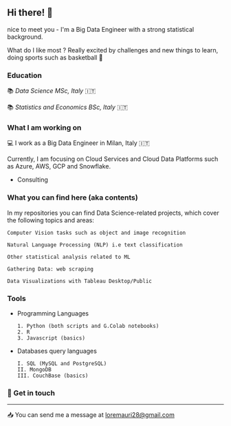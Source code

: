 ## Hi there! :wave:


nice to meet you - I'm a Big Data Engineer with a strong statistical background.

What do I like most ?  Really excited by challenges and new things to learn, doing sports such as basketball :basketball:

### Education 

:books:  *Data Science MSc, Italy* :it: 

:books:  *Statistics and Economics BSc, Italy* :it: 

### What I am working on 

:computer: I work as a Big Data Engineer in Milan, Italy :it:

Currently, I am focusing on Cloud Services and Cloud Data Platforms such as Azure, AWS, GCP and Snowflake.

- Consulting

### What you can find here (aka contents)  

In my repositories you can find Data Science-related projects, which cover the following topics and areas:

    Computer Vision tasks such as object and image recognition

    Natural Language Processing (NLP) i.e text classification

    Other statistical analysis related to ML 
    
    Gathering Data: web scraping

    Data Visualizations with Tableau Desktop/Public 
  
  
### Tools 

- Programming Languages

      1. Python (both scripts and G.Colab notebooks)
      2. R
      3. Javascript (basics) 

- Databases query languages 

      I. SQL (MySQL and PostgreSQL) 
      II. MongoDB
      III. CouchBase (basics)
   


### :speech_balloon:  Get in touch
---------------------
:inbox_tray: You can send me a message at loremauri28@gmail.com
